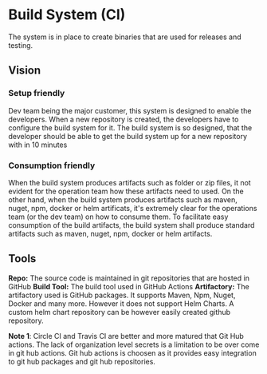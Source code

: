 # Build System (CI)

The system is in place to create binaries that are used for releases and testing.

## Vision

### Setup friendly
Dev team being the major customer, this system is designed to enable the developers. When a new repository is created, the developers have to configure the build system for it. The build system is so designed, that the developer should be able to get the build system up for a new repository with in 10 minutes

### Consumption friendly
When the build system produces artifacts such as folder or zip files, it not evident for the operation team how these artifacts need to used. On the other hand, when the build system produces artifacts such as maven, nuget, npm, docker or helm artificats, it's extremely clear for the operations team (or the dev team) on how to consume them. To facilitate easy consumption of the build artifacts, the build system shall produce standard artifacts such as maven, nuget, npm, docker or helm artifacts.

## Tools
**Repo:** The source code is maintained in git repositories that are hosted in GitHub
**Build Tool:** The build tool used in GitHub Actions 
**Artifactory:** The artifactory used is GitHub packages. It supports Maven, Npm, Nuget, Docker and many more. However it does not support Helm Charts. A custom helm chart repository can be however easily created github repository.

**Note 1**: Circle CI and Travis CI are better and more matured that Git Hub actions. The lack of organization level secrets is a limitation to be over come in git hub actions. Git hub actions is choosen as it provides easy integration to git hub packages and git hub repositories. 
